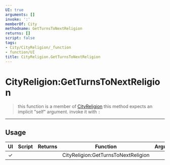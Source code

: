 ```yaml
---
UI: true
arguments: []
invoke: ':'
memberOf: City
methodname: GetTurnsToNextReligion
returns: []
script: false
tags:
- City/CityReligion/_function
- function/UI
title: CityReligion.GetTurnsToNextReligion
---
```

# CityReligion:GetTurnsToNextReligion
> this function is a member of [CityReligion](civ-6/lua/CityReligion.md)
> this method expects an implicit "self" argument. invoke it with `:`
-----
## Usage
|  UI | Script | Returns | Function | Arguments |
|:---:|:------:|-------:|:--------:|:---------|
|✓| ||CityReligion:GetTurnsToNextReligion||
